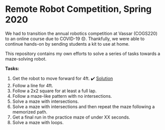 # Remote Robot Competition, Spring 2020 

We had to transition the annual robotics competition at Vassar (COGS220) to an online course due to COVID-19 :disappointed:. Thankfully, we were able to continue hands-on by sending students a kit to use at home.

This repository contains my own efforts to solve a series of tasks towards a maze-solving robot.

**Tasks:**

1. Get the robot to move forward for 4ft. :heavy_check_mark: [Solution]()
2. Follow a line for 4ft.
3. Follow a 2x2 square for at least a full lap.
4. Follow a maze-like pattern with no intersections.
5. Solve a maze with intersections.
6. Solve a maze with intersections and then repeat the maze following a memorized path.
7. Get a final run in the practice maze of under XX seconds.
8. Solve a maze with loops.

